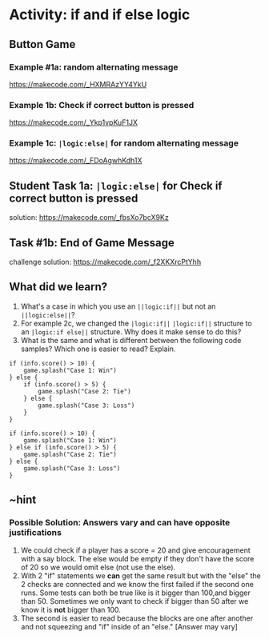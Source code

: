 # Activity: if and if else logic
 
## Button Game

### Example #1a: random alternating message

https://makecode.com/_HXMRAzYY4YkU

### Example 1b: Check if correct button is pressed
https://makecode.com/_Ykp1vpKuF1JX

### Example 1c:  ``|logic:else|`` for random alternating message
https://makecode.com/_FDoAgwhKdh1X

## Student Task 1a: ``|logic:else|`` for Check if correct button is pressed

solution: https://makecode.com/_fbsXo7bcX9Kz


## Task #1b: End of Game Message

challenge solution: https://makecode.com/_f2XKXrcPtYhh

## What did we learn?

1. What's a case in which you use an ``||logic:if||`` but not an ``||logic:else||``?
2. For example 2c, we changed the ``|logic:if||`` ``|logic:if||`` structure to an ``|logic:if else||`` structure. Why does it make sense to do this?
3. What is the same and what is different between the following code samples? Which one is easier to read? Explain.

```blocks
if (info.score() > 10) {
    game.splash("Case 1: Win")
} else {
    if (info.score() > 5) {
        game.splash("Case 2: Tie")
    } else {
        game.splash("Case 3: Loss")
    }
}
```

```blocks
if (info.score() > 10) {
    game.splash("Case 1: Win")
} else if (info.score() > 5) {
    game.splash("Case 2: Tie")
} else {
    game.splash("Case 3: Loss")
}
```

## ~hint

### Possible Solution: Answers vary and can have opposite justifications

1. We could check if a player has a score = 20 and give encouragement with a say block.  The else would be empty if they don't have the score of 20 so we would omit else (not use the else).
2. With 2 "if" statements we **can** get the same result but with the "else" the 2 checks are connected and we know the first failed if the second one runs. Some tests can both be true like is it bigger than 100,and bigger than 50. Sometimes we only want to check if bigger than 50 after we know it is **not** bigger than 100.
3. The second is easier to read because the blocks are one after another and not squeezing and "if" inside of an "else."  [Answer may vary]
